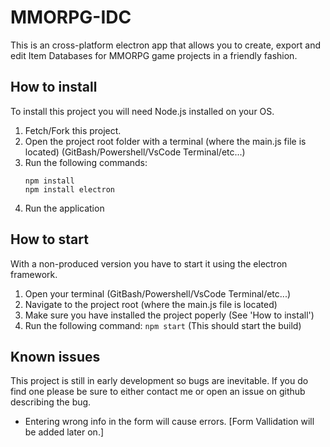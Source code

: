 # MMORPG-IDC
 This is an cross-platform electron app that allows you to create, export and edit Item Databases for MMORPG game projects in a friendly fashion.

## How to install
To install this project you will need Node.js installed on your OS.

1. Fetch/Fork this project.
2. Open the project root folder with a terminal (where the main.js file is located) (GitBash/Powershell/VsCode Terminal/etc...)
3. Run the following commands: 
    ```
    npm install
    npm install electron
    ```
4. Run the application

## How to start

With a non-produced version you have to start it using the electron framework.

1. Open your terminal (GitBash/Powershell/VsCode Terminal/etc...)
2. Navigate to the project root (where the main.js file is located)
3. Make sure you have installed the project poperly (See 'How to install')
4. Run the following command: `npm start` (This should start the build)

## Known issues
This project is still in early development so bugs are inevitable. If you do find one please be sure to either contact me or open an issue on github describing the bug.

- Entering wrong info in the form will cause errors. [Form Vallidation will be added later on.]
